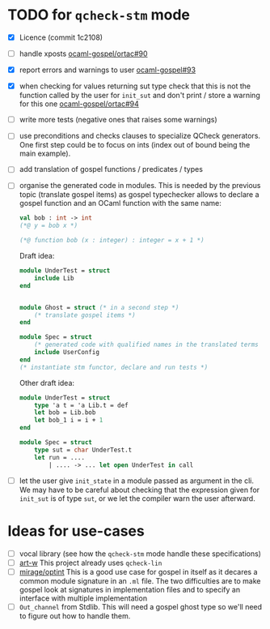  # TODO for `qcheck-stm` mode

 - [x] Licence (commit 1c2108)
 - [ ] handle xposts [ocaml-gospel/ortac#90](https://github.com/ocaml-gospel/ortac/pull/90)
 - [x] report errors and warnings to user [ocaml-gospel#93](https://github.com/ocaml-gospel93)
 - [x] when checking for values returning sut type check that this is not the
   function called by the user for `init_sut` and don't print / store a warning
   for this one [ocaml-gospel/ortac#94](https://github.com/ocaml-gospel/ortac/pull/94)
 - [ ] write more tests (negative ones that raises some warnings)
 - [ ] use preconditions and checks clauses to specialize QCheck generators.
    One first step could be to focus on ints (index out of bound being the main example).
 - [ ] add translation of gospel functions / predicates / types
 - [ ] organise the generated code in modules.
    This is needed by the previous topic (translate gospel items) as gospel
    typechecker allows to declare a gospel function and an OCaml function with
    the same name:
    ```ocaml
    val bob : int -> int
    (*@ y = bob x *)

    (*@ function bob (x : integer) : integer = x + 1 *)
    ```
    Draft idea:
    ```ocaml
    module UnderTest = struct
        include Lib
    end


    module Ghost = struct (* in a second step *)
        (* translate gospel items *)
    end

    module Spec = struct
        (* generated code with qualified names in the translated terms *)
        include UserConfig
    end
    (* instantiate stm functor, declare and run tests *)
    ```

    Other draft idea:
    ```ocaml
    module UnderTest = struct
        type 'a t = 'a Lib.t = def
        let bob = Lib.bob
        let bob_1 i = i + 1
    end

    module Spec = struct
        type sut = char UnderTest.t
        let run = ....
            | .... -> ... let open UnderTest in call

    ```
- [ ] let the user give `init_state` in a module passed as argument in the cli.
  We may have to be careful about checking that the expression given for
  `init_sut` is of type `sut`, or we let the compiler warn the user afterward.

# Ideas for use-cases

- [ ] vocal library (see how the `qcheck-stm` mode handle these specifications)
- [ ] [art-w](https://github.com/art-w/mcavl) This project already uses `qcheck-lin`
- [ ] [mirage/optint](https://github.com/mirage/optint) This is a good use case
  for gospel in itself as it decares a common module signature in an `.ml`
  file. The two difficulties are to make gospel look at signatures in
  implementation files and to specify an interface with multiple implementation
- [ ] `Out_channel` from Stdlib. This will need a gospel ghost type so we'll
  need to figure out how to handle them.
